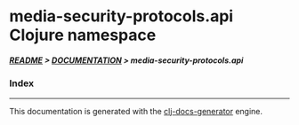 
# media-security-protocols.api Clojure namespace

##### [README](../../../README.md) > [DOCUMENTATION](../../COVER.md) > media-security-protocols.api

### Index

---

This documentation is generated with the [clj-docs-generator](https://github.com/bithandshake/clj-docs-generator) engine.

